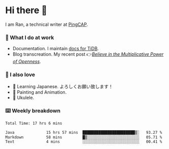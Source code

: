 # Hi there 👋

I am Ran, a technical writer at [PingCAP](https://pingcap.com/).

### 📝 What I do at work

- Documentation. I maintain [docs for TiDB](https://github.com/pingcap/docs).
- Blog transcreation. My recent post 👉[*Believe in the Multiplicative Power of Openness*](https://pingcap.com/blog/believe-in-the-multiplicative-power-of-openness-open-source-community).

### 🤠 I also love

- 💬 Learning Japanese. よろしくお願い致します！
- 🎨 Painting and Animation.
- 🎵 Ukulele.

### ⌨️ Weekly breakdown

<!--START_SECTION:waka-->

```txt
Total Time: 17 hrs 6 mins

Java              15 hrs 57 mins  ███████████████████████▒░   93.27 %
Markdown          58 mins         █▒░░░░░░░░░░░░░░░░░░░░░░░   05.71 %
Text              4 mins          ░░░░░░░░░░░░░░░░░░░░░░░░░   00.41 %
```

<!--END_SECTION:waka-->
